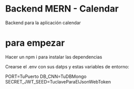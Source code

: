 # Backend MERN - Calendar

Backend para la aplicación calendar

# para empezar

Hacer un npm i para instalar las dependencias

Crearse el .env con sus datps y estas variables de entorno:

PORT=TuPuerto
DB_CNN=TuDBMongo
SECRET_JWT_SEED=TuclaveParaElJsonWebToken